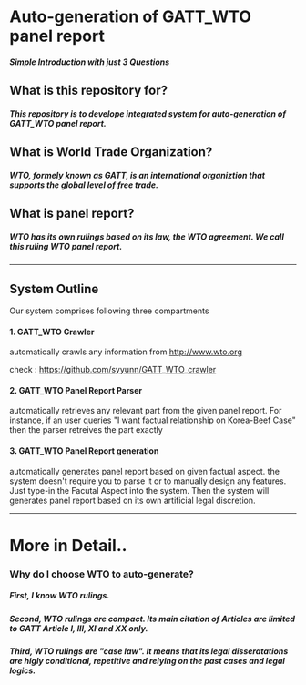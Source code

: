 
# Auto-generation of GATT_WTO panel report



##### Simple Introduction with just 3 Questions

## What is this repository for?

##### This repository is to develope integrated system for auto-generation of GATT_WTO panel report.


## What is World Trade Organization?

##### WTO, formely known as GATT, is an international organiztion that supports the global level of free trade.


## What is panel report?

##### WTO has its own rulings based on its law, the WTO agreement. We call this ruling WTO panel report.

-------

## System Outline

Our system comprises following three compartments

#### 1. GATT_WTO Crawler
automatically crawls any information from http://www.wto.org

check : https://github.com/syyunn/GATT_WTO_crawler
        
#### 2. GATT_WTO Panel Report Parser

automatically retrieves any relevant part from the given panel report. For instance, if an user queries "I want factual relationship on Korea-Beef Case" then the parser retreives the part exactly

#### 3. GATT_WTO Panel Report generation
       
  automatically generates panel report based on given factual aspect. the system doesn't require you to parse it or to manually design any features. Just type-in the Facutal Aspect into the system. Then the system will generates panel report based on its own artificial legal discretion.

--------

# More in Detail..

### Why do I choose WTO to auto-generate?

##### First, I know WTO rulings. 

##### Second, WTO rulings are compact. Its main citation of Articles are limited to GATT Article I, III, XI and XX only.

##### Third, WTO rulings are "case law". It means that its legal disseratations are higly conditional, repetitive and relying on  the past cases and legal logics.
